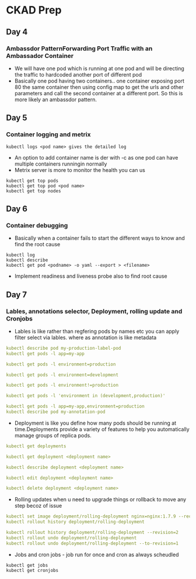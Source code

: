 # CKAD Prep


## Day 4
 
### Ambassdor PatternForwarding Port Traffic with an Ambassador Container
- We will have one pod which is running at one pod and will be directing the traffic to hardcoded another port of different pod
- Basically one pod having two containers.. one container exposing port 80 the same container then using config map to get the urls and other parameters and call the second container at a different port.  So this is more likely an ambassdor pattern.

## Day 5

### Container logging and metrix
```
kubectl logs <pod name> gives the detailed log
```

- An option to add container name is der with -c as one pod can have multiple containers runningin normally
- Metrix server is more to monitor the health you can us
```
kubectl get top pods
kubectl get top pod <pod name>
kubectl get top nodes
```  

## Day 6

### Container debugging
- Basically when a container fails to start the different ways to know and find the root cause 

```
kubectl log
kubectl describe 
kubectl get pod <podname> -o yaml --export > <filename>
```
- Implement readiness and liveness probe also to find root cause

## Day 7

### Lables, annotations selector, Deployment, rolling update and Cronjobs

- Lables is like rather than regfering pods by names etc you can apply filter select via lables. where as annotation is like metadata
```yaml
kubectl describe pod my-production-label-pod
kubectl get pods -l app=my-app

kubectl get pods -l environment=production

kubectl get pods -l environment=development

kubectl get pods -l environment!=production

kubectl get pods -l 'environment in (development,production)'

kubectl get pods -l app=my-app,environment=production
kubectl describe pod my-annotation-pod
```

- Deployment is like you define how many pods should be running at time.Deployments provide a variety of features to help you automatically manage groups of replica pods.

```yaml
kubectl get deployments

kubectl get deployment <deployment name>

kubectl describe deployment <deployment name>

kubectl edit deployment <deployment name>

kubectl delete deployment <deployment name>
```
- Rolling updates when u need to upgrade things or rollback to move any step becoz of issue

```yaml
kubectl set image deployment/rolling-deployment nginx=nginx:1.7.9 --record
kubectl rollout history deployment/rolling-deployment

kubectl rollout history deployment/rolling-deployment --revision=2
kubectl rollout undo deployment/rolling-deployment
kubectl rollout undo deployment/rolling-deployment --to-revision=1
```
- Jobs and cron jobs - job run for once and cron as always scheudled

```
kubectl get jobs
kubectl get cronjobs
```
